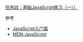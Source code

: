 [任务四：基础JavaScript练习（一））](http://ife.baidu.com/course/detail/id/103)  

参考  

- [JavaScript入门篇](http://www.imooc.com/view/36)
- [MDN JavaScript](https://developer.mozilla.org/zh-CN/docs/Web/JavaScript)